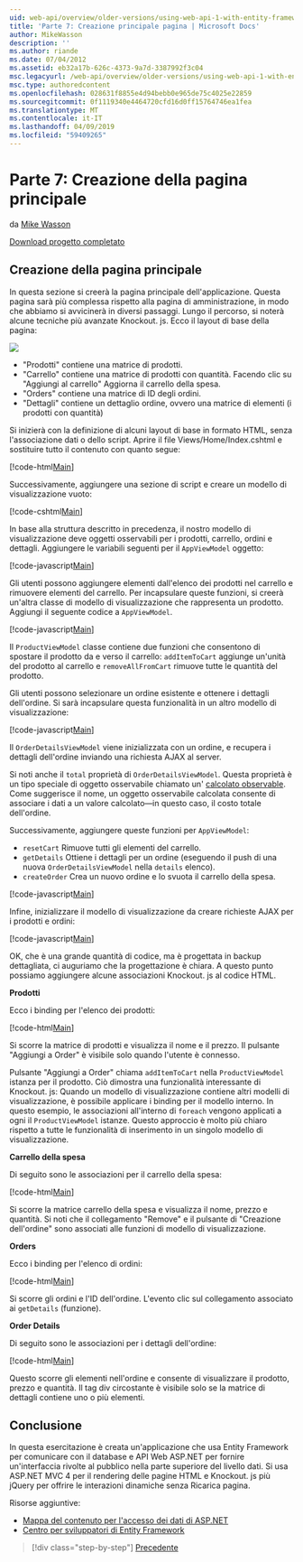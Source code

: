 ```yaml
---
uid: web-api/overview/older-versions/using-web-api-1-with-entity-framework-5/using-web-api-with-entity-framework-part-7
title: 'Parte 7: Creazione principale pagina | Microsoft Docs'
author: MikeWasson
description: ''
ms.author: riande
ms.date: 07/04/2012
ms.assetid: eb32a17b-626c-4373-9a7d-3387992f3c04
msc.legacyurl: /web-api/overview/older-versions/using-web-api-1-with-entity-framework-5/using-web-api-with-entity-framework-part-7
msc.type: authoredcontent
ms.openlocfilehash: 028631f8855e4d94bebb0e965de75c4025e22859
ms.sourcegitcommit: 0f1119340e4464720cfd16d0ff15764746ea1fea
ms.translationtype: MT
ms.contentlocale: it-IT
ms.lasthandoff: 04/09/2019
ms.locfileid: "59409265"
---
```

# <a name="part-7-creating-the-main-page"></a>Parte 7: Creazione della pagina principale

da [Mike Wasson](https://github.com/MikeWasson)

[Download progetto completato](http://code.msdn.microsoft.com/ASP-NET-Web-API-with-afa30545)

## <a name="creating-the-main-page"></a>Creazione della pagina principale

In questa sezione si creerà la pagina principale dell'applicazione. Questa pagina sarà più complessa rispetto alla pagina di amministrazione, in modo che abbiamo si avvicinerà in diversi passaggi. Lungo il percorso, si noterà alcune tecniche più avanzate Knockout. js. Ecco il layout di base della pagina:

![](using-web-api-with-entity-framework-part-7/_static/image1.png)

- "Prodotti" contiene una matrice di prodotti.
- "Carrello" contiene una matrice di prodotti con quantità. Facendo clic su "Aggiungi al carrello" Aggiorna il carrello della spesa.
- "Orders" contiene una matrice di ID degli ordini.
- "Dettagli" contiene un dettaglio ordine, ovvero una matrice di elementi (i prodotti con quantità)

Si inizierà con la definizione di alcuni layout di base in formato HTML, senza l'associazione dati o dello script. Aprire il file Views/Home/Index.cshtml e sostituire tutto il contenuto con quanto segue:

[!code-html[Main](using-web-api-with-entity-framework-part-7/samples/sample1.html)]

Successivamente, aggiungere una sezione di script e creare un modello di visualizzazione vuoto:

[!code-cshtml[Main](using-web-api-with-entity-framework-part-7/samples/sample2.cshtml)]

In base alla struttura descritto in precedenza, il nostro modello di visualizzazione deve oggetti osservabili per i prodotti, carrello, ordini e dettagli. Aggiungere le variabili seguenti per il `AppViewModel` oggetto:

[!code-javascript[Main](using-web-api-with-entity-framework-part-7/samples/sample3.js)]

Gli utenti possono aggiungere elementi dall'elenco dei prodotti nel carrello e rimuovere elementi del carrello. Per incapsulare queste funzioni, si creerà un'altra classe di modello di visualizzazione che rappresenta un prodotto. Aggiungi il seguente codice a `AppViewModel`.

[!code-javascript[Main](using-web-api-with-entity-framework-part-7/samples/sample4.js?highlight=4)]

Il `ProductViewModel` classe contiene due funzioni che consentono di spostare il prodotto da e verso il carrello: `addItemToCart` aggiunge un'unità del prodotto al carrello e `removeAllFromCart` rimuove tutte le quantità del prodotto.

Gli utenti possono selezionare un ordine esistente e ottenere i dettagli dell'ordine. Si sarà incapsulare questa funzionalità in un altro modello di visualizzazione:

[!code-javascript[Main](using-web-api-with-entity-framework-part-7/samples/sample5.js?highlight=4)]

Il `OrderDetailsViewModel` viene inizializzata con un ordine, e recupera i dettagli dell'ordine inviando una richiesta AJAX al server.

Si noti anche il `total` proprietà di `OrderDetailsViewModel`. Questa proprietà è un tipo speciale di oggetto osservabile chiamato un' [calcolato observable](http://knockoutjs.com/documentation/computedObservables.html). Come suggerisce il nome, un oggetto osservabile calcolata consente di associare i dati a un valore calcolato&#8212;in questo caso, il costo totale dell'ordine.

Successivamente, aggiungere queste funzioni per `AppViewModel`:

- `resetCart` Rimuove tutti gli elementi del carrello.
- `getDetails` Ottiene i dettagli per un ordine (eseguendo il push di una nuova `OrderDetailsViewModel` nella `details` elenco).
- `createOrder` Crea un nuovo ordine e lo svuota il carrello della spesa.


[!code-javascript[Main](using-web-api-with-entity-framework-part-7/samples/sample6.js?highlight=4)]

Infine, inizializzare il modello di visualizzazione da creare richieste AJAX per i prodotti e ordini:

[!code-javascript[Main](using-web-api-with-entity-framework-part-7/samples/sample7.js)]

OK, che è una grande quantità di codice, ma è progettata in backup dettagliata, ci auguriamo che la progettazione è chiara. A questo punto possiamo aggiungere alcune associazioni Knockout. js al codice HTML.

**Prodotti**

Ecco i binding per l'elenco dei prodotti:

[!code-html[Main](using-web-api-with-entity-framework-part-7/samples/sample8.html)]

Si scorre la matrice di prodotti e visualizza il nome e il prezzo. Il pulsante "Aggiungi a Order" è visibile solo quando l'utente è connesso.

Pulsante "Aggiungi a Order" chiama `addItemToCart` nella `ProductViewModel` istanza per il prodotto. Ciò dimostra una funzionalità interessante di Knockout. js: Quando un modello di visualizzazione contiene altri modelli di visualizzazione, è possibile applicare i binding per il modello interno. In questo esempio, le associazioni all'interno di `foreach` vengono applicati a ogni il `ProductViewModel` istanze. Questo approccio è molto più chiaro rispetto a tutte le funzionalità di inserimento in un singolo modello di visualizzazione.

**Carrello della spesa**

Di seguito sono le associazioni per il carrello della spesa:

[!code-html[Main](using-web-api-with-entity-framework-part-7/samples/sample9.html)]

Si scorre la matrice carrello della spesa e visualizza il nome, prezzo e quantità. Si noti che il collegamento "Remove" e il pulsante di "Creazione dell'ordine" sono associati alle funzioni di modello di visualizzazione.

**Orders**

Ecco i binding per l'elenco di ordini:

[!code-html[Main](using-web-api-with-entity-framework-part-7/samples/sample10.html)]

Si scorre gli ordini e l'ID dell'ordine. L'evento clic sul collegamento associato ai `getDetails` (funzione).

**Order Details**

Di seguito sono le associazioni per i dettagli dell'ordine:

[!code-html[Main](using-web-api-with-entity-framework-part-7/samples/sample11.html)]

Questo scorre gli elementi nell'ordine e consente di visualizzare il prodotto, prezzo e quantità. Il tag div circostante è visibile solo se la matrice di dettagli contiene uno o più elementi.

## <a name="conclusion"></a>Conclusione

In questa esercitazione è creata un'applicazione che usa Entity Framework per comunicare con il database e API Web ASP.NET per fornire un'interfaccia rivolte al pubblico nella parte superiore del livello dati. Si usa ASP.NET MVC 4 per il rendering delle pagine HTML e Knockout. js più jQuery per offrire le interazioni dinamiche senza Ricarica pagina.

Risorse aggiuntive:

- [Mappa del contenuto per l'accesso dei dati di ASP.NET](https://msdn.microsoft.com/library/6759sth4.aspx)
- [Centro per sviluppatori di Entity Framework](https://msdn.microsoft.com/data/ef)

> [!div class="step-by-step"]
> [Precedente](using-web-api-with-entity-framework-part-6.md)
